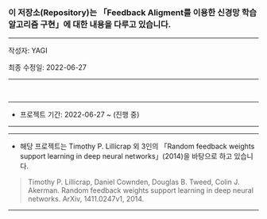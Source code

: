 ### 이 저장소(Repository)는 「Feedback Aligment를 이용한 신경망 학습 알고리즘 구현」에 대한 내용을 다루고 있습니다.

***
작성자: YAGI<br>

최종 수정일: 2022-06-27
***

<br>

***
+ 프로젝트 기간: 2022-06-27 ~ (진행 중)
***


***
+ 해당 프로젝트는 Timothy P. Lillicrap 외 3인의 「Random feedback weights support learning in deep neural networks」(2014)을 바탕으로 하고 있습니다.

> Timothy P. Lillicrap, Daniel Cownden, Douglas B. Tweed, Colin J. Akerman. Random feedback weights support learning in deep neural networks. ArXiv, 1411.0247v1, 2014.
***